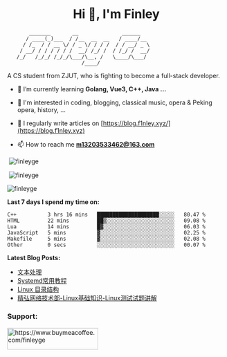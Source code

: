 <h1 align="center">Hi 👋, I'm Finley</h1>

```text
       _______       __              ______   
      / ____(_)___  / /__  __  __   / ____/__ 
     / /_  / / __ \/ / _ \/ / / /  / / __/ _ \
    / __/ / / / / / /  __/ /_/ /  / /_/ /  __/
   /_/   /_/_/ /_/_/\___/\__, /   \____/\___/
                        /____/                
```

<p align="left">

A CS student from ZJUT,
who is fighting to become a full-stack developer.

</p>

<p align="left">

- 🌱 I’m currently learning **Golang, Vue3, C++, Java ...**

- 🧠 I'm interested in coding, blogging, classical music, opera & Peking opera, history, ...

- 📝 I regularly write articles on [https://blog.f1nley.xyz/](https://blog.f1nley.xyz)

- 📫 How to reach me **m13203533462@163.com**

</p>

<p>&nbsp;<img align="center" src="https://github-readme-stats.vercel.app/api/top-langs/?username=finleyge&show_icons=true&locale=en&hide=javascript,html,tex" alt="finleyge" /></p>

<p>&nbsp;<img align="center" src="https://github-readme-stats.vercel.app/api?username=finleyge&show_icons=true&locale=en" alt="finleyge" /></p>

<p><img align="center" src="https://github-readme-streak-stats.herokuapp.com/?user=finleyge&" alt="finleyge" /></p>

**Last 7 days I spend my time on:**

<!--START_SECTION:waka-->

```text
C++          3 hrs 16 mins   ████████████████████░░░░░   80.47 %
HTML         22 mins         ██▒░░░░░░░░░░░░░░░░░░░░░░   09.08 %
Lua          14 mins         █▓░░░░░░░░░░░░░░░░░░░░░░░   06.03 %
JavaScript   5 mins          ▓░░░░░░░░░░░░░░░░░░░░░░░░   02.25 %
Makefile     5 mins          ▓░░░░░░░░░░░░░░░░░░░░░░░░   02.08 %
Other        0 secs          ░░░░░░░░░░░░░░░░░░░░░░░░░   00.07 %
```

<!--END_SECTION:waka-->

</p>


**Latest Blog Posts:**

<!-- BLOG-POST-LIST:START -->
- [文本处理](https://blog.f1nley.xyz/post/linux/text-process/)
- [Systemd常用教程](https://blog.f1nley.xyz/post/linux/systemd/)
- [Linux 目录结构](https://blog.f1nley.xyz/post/linux/linux-directory/)
- [精弘网络技术部-Linux基础知识-Linux测试试题讲解](https://blog.f1nley.xyz/post/linux/jh-linux-test/)
<!-- BLOG-POST-LIST:END -->

<h3 align="left">Support:</h3>

<p align="left">

<a href="https://www.buymeacoffee.com/finleyge"> <img align="left" src="https://cdn.buymeacoffee.com/buttons/v2/default-yellow.png" height="50" width="210" alt="https://www.buymeacoffee.com/finleyge" />

</a>
</p>
